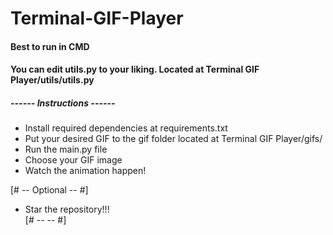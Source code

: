 # Terminal-GIF-Player

#### Best to run in CMD
#### You can edit utils.py to your liking. Located at Terminal GIF Player/utils/utils.py

##### ------ Instructions ------ #
* Install required dependencies at requirements.txt<br>
* Put your desired GIF to the gif folder located at Terminal GIF Player/gifs/<br>
* Run the main.py file<br>
* Choose your GIF image<br>
* Watch the animation happen!<br>



[# -- Optional -- #]<br>
* Star the repository!!!<br>
[# --          -- #]<br>
